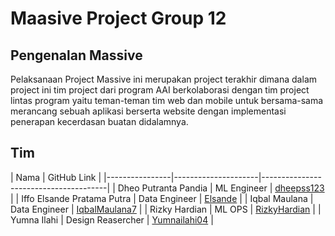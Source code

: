 # Maasive Project Group 12

## Pengenalan Massive
Pelaksanaan Project Massive ini merupakan project terakhir dimana dalam project ini tim project dari program AAI berkolaborasi dengan tim project lintas program yaitu teman-teman tim web dan mobile untuk bersama-sama merancang sebuah aplikasi berserta website dengan implementasi penerapan kecerdasan buatan didalamnya.
## Tim

| Nama            | GitHub Link                           |
|----------------|---------------------|---------------------------------------|
| Dheo Putranta Pandia   | ML Engineer      | [dheepss123](https://github.com/dheepss123)   |
| Iffo Elsande Pratama Putra   | Data Engineer      | [Elsande](https://github.com/Elsande)   |
| Iqbal Maulana   | Data Engineer | [IqbalMaulana7](https://github.com/IqbalMaulana7) |
| Rizky Hardian  | ML OPS   | [RizkyHardian](https://github.com/RizkyHardian)  |
| Yumna Ilahi      | Design Reasercher  | [Yumnailahi04](https://github.com/Yumnailahi04)         |
